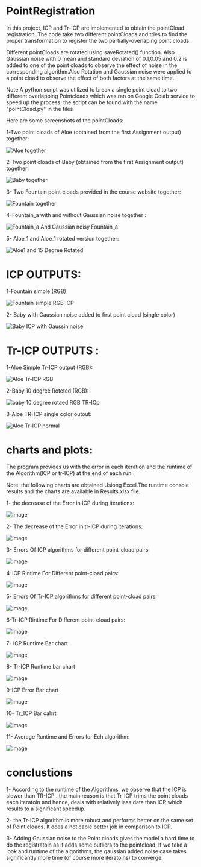 # PointRegistration

In this project, ICP and Tr-ICP are implemented to obtain the pointCload registration.
The code take two different pointCloads and tries to find the proper transformation to register the two partially-overlaping point cloads.

Different pointCloads are rotated using  saveRotated() function. Also Gaussian noise with 0 mean and standard deviation of 0.1,0.05 and 0.2 is added to one of the point cloads to observe the effect of noise in the corresponding algorithm.Also Rotation and Gaussian noise were applied to a point cload to observe the effect of both factors at the same time.


Note:A python script was utilized to break a single point cload to two different overlapping Pointcloads which was ran on Google Colab service to speed up the process. the script can be found with the name "pointCload.py" in the files 

Here are some screenshots of the pointCloads:

1-Two point cloads of Aloe (obtained from the first Assignment output) together:

![Aloe together](https://user-images.githubusercontent.com/72257286/151468725-723c5bd1-016b-4094-9b3f-51d43edd8554.png)


2-Two point cloads of Baby (obtained from the first Assignment output) together:


![Baby together](https://user-images.githubusercontent.com/72257286/151468764-7ca5ba36-2a1b-40d4-96e7-f2e9c34380bb.png)


3- Two Fountain point cloads provided in the course website together:

![Fountain together](https://user-images.githubusercontent.com/72257286/151468805-bcdee56a-38a4-49e3-9201-0c14620bede1.png)


4-Fountain_a with and without Gaussian noise together :

![Fountain_a And Gaussian noisy Fountain_a ](https://user-images.githubusercontent.com/72257286/151469308-09214a5d-3af1-40fb-acfd-e3acdef480d9.png)

5- Aloe_1 and Aloe_1 rotated version together:

![Aloe1 and 15 Degree Rotated ](https://user-images.githubusercontent.com/72257286/151469372-39c4fa07-15e0-42fa-a1d3-7afff04fb673.png)


# ICP OUTPUTS:

1-Fountain simple (RGB)

![Fountain simple RGB ICP ](https://user-images.githubusercontent.com/72257286/151468855-0f23ad18-86f9-4ec9-af04-5780d16f2817.png)

2- Baby with Gaussian noise added to first point cload (single color)

![Baby ICP with Gaussin noise](https://user-images.githubusercontent.com/72257286/151469078-27ce5760-5bf0-46ec-91a8-3550872e8bba.png)



# Tr-ICP OUTPUTS :

1-Aloe Simple Tr-ICP output (RGB):


![Aloe Tr-ICP RGB](https://user-images.githubusercontent.com/72257286/151469133-90349664-62b7-4a9b-ac57-820206a32814.png)

2-Baby 10 degree Roteted (RGB):

![baby 10 degree rotaed RGB TR-ICp  ](https://user-images.githubusercontent.com/72257286/151469175-88d8b9a9-d53d-40a9-b14b-bd0f9a0db5dd.png)


3-Aloe TR-ICP single color outout:


![Aloe Tr-ICP normal ](https://user-images.githubusercontent.com/72257286/151469524-5e5b4f40-14b9-4cc7-bf55-5ddc61a68bff.png)



# charts and plots:
The program provides us with the error in each iteration and the runtime of the Algorithm(ICP or tr-ICP) at the end of each run.

Note: the following charts are obtained Usiong Excel.The runtime console results and the charts are available in Results.xlsx file.

1- the decrease of the Error in ICP during iterations:

![image](https://user-images.githubusercontent.com/72257286/151469849-668c0c63-af44-48c7-9b2c-1bf743d2d055.png)


2- The decrease of the Error in tr-ICP during iterations:


![image](https://user-images.githubusercontent.com/72257286/151469974-4ddbf290-8c85-4a69-acbf-9a302701f037.png)


3- Errors Of ICP algorithms for different point-cload pairs:

![image](https://user-images.githubusercontent.com/72257286/151470135-2fae530f-94fa-4d44-a2ac-1392fa475a38.png)


4-ICP Rintime For Different point-cload pairs:

![image](https://user-images.githubusercontent.com/72257286/151470197-a879dcb2-cc76-4059-964a-9b691b415070.png)


5- Errors Of Tr-ICP algorithms for different point-cload pairs:

![image](https://user-images.githubusercontent.com/72257286/151470237-12a86060-2d35-4e98-92c8-0faee1e57445.png)


6-Tr-ICP Rintime For Different point-cload pairs:

![image](https://user-images.githubusercontent.com/72257286/151470292-a91a0dba-7a43-4629-b0d5-828d1e0e9897.png)

7- ICP Runtime Bar chart

![image](https://user-images.githubusercontent.com/72257286/151487372-6e7b8671-cc11-4916-b851-f4d921b9f2d8.png)



8- Tr-ICP Runtime bar chart

![image](https://user-images.githubusercontent.com/72257286/151487415-4b27916f-4c13-4b52-a7c6-5d23da929c7b.png)


9-ICP Error Bar chart

![image](https://user-images.githubusercontent.com/72257286/151487453-373357a7-7537-4df2-9a02-8a02c1996a01.png)


10- Tr_ICP Bar cahrt

![image](https://user-images.githubusercontent.com/72257286/151487486-42c52676-1ea0-41d5-9944-c507a8fb0eb9.png)



11- Average Runtime and Errors for Ech algorithm:

![image](https://user-images.githubusercontent.com/72257286/151487531-c7aa8b94-5a6e-44df-8edd-1bdffdcfd078.png)


# conclustions

1- According to the runtime of the Algorithms, we observe that the ICP is slower than TR-ICP . the main reason is that Tr-ICP trims the point cloads each iteratoin and hence, deals with relatively less data than ICP which results to a significant speedup.

2- the Tr-ICP algorithm is more robust and performs better on the same set of Point cloads. It does a noticable better job in comparison to ICP.

3- Adding Gaussian noise to the Point cloads gives the model a hard time to do the registratoin as it adds some outliers to the pointcload. If we take a look and runtime of the algorithms, the gaussian added noise case takes significantly more time (of course more iteratoins) to converge.















